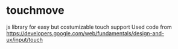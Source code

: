 # touchmove
js library for easy but costumizable touch support
Used code from https://developers.google.com/web/fundamentals/design-and-ux/input/touch

